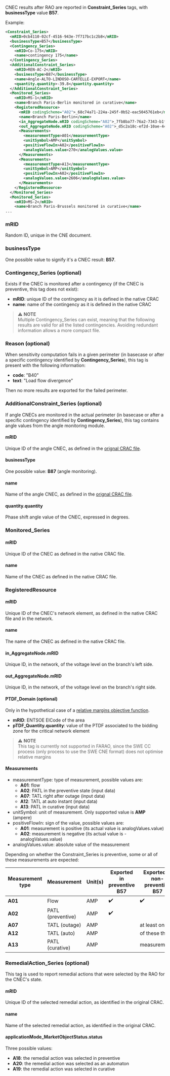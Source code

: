 CNEC results after RAO are reported in **Constraint_Series** tags, with **businessType** value **B57**.  

Example: 
~~~xml
<Constraint_Series>
  <mRID>0cb4110-02cf-4516-943e-7f717bc1c2b8</mRID>
  <businessType>B57</businessType>
  <Contingency_Series>
    <mRID>Co-175</mRID>
    <name>contingency 175</name>
  </Contingency_Series>
  <AdditionalConstraint_Series>
    <mRID>REN-AC-2</mRID>
    <businessType>B87</businessType>
    <name>Angle-ALTO-LINDOSO-CARTELLE-EXPORT</name>
    <quantity.quantity>-39.8</quantity.quantity>
  </AdditionalConstraint_Series>
  <Monitored_Series>
    <mRID>MS-1</mRID>
    <name>Branch Paris-Berlin monitored in curative</name>
    <RegisteredResource>
      <mRID codingScheme="A02">_68c74a71-224a-245f-0b52-eac5045761eb</mRID>
      <name>Branch Paris-Berlin</name>
      <in_AggregateNode.mRID codingScheme="A02">_7fb8ba77-76a2-7343-b1f9-10d8fb9bdae1</in_AggregateNode.mRID>
      <out_AggregateNode.mRID codingScheme="A02">_d5c2a18c-ef2d-10ae-4419-c832c53860b1</out_AggregateNode.mRID>
      <Measurements>
        <measurementType>A01</measurementType>
        <unitSymbol>AMP</unitSymbol>
        <positiveFlowIn>A02</positiveFlowIn>
        <analogValues.value>270</analogValues.value>
      </Measurements>
      <Measurements>
        <measurementType>A13</measurementType>
        <unitSymbol>AMP</unitSymbol>
        <positiveFlowIn>A02</positiveFlowIn>
        <analogValues.value>2606</analogValues.value>
      </Measurements>
    </RegisteredResource>
  </Monitored_Series>
  <Monitored_Series>
    <mRID>MS-2</mRID>
    <name>Branch Paris-Brussels monitored in curative</name>
...
~~~

### mRID
Random ID, unique in the CNE document.

### businessType
One possible value to signify it's a CNEC result: **B57**.

### Contingency_Series (optional)
Exists if the CNEC is monitored after a contingency (if the CNEC is preventive, this tag does not exist): 
- **mRID**: unique ID of the contingency as it is defined in the native CRAC
- **name**: name of the contingency as it is defined in the native CRAC
> ⚠️  **NOTE**  
> Multiple Contingency_Series can exist, meaning that the following results are valid for all the listed contingencies. 
> Avoiding redundant information allows a more compact file.

### Reason (optional)
When sensitivity computation fails in a given perimeter (in basecase or after a specific contingency identified by 
**Contingency_Series**), this tag is present with the following information:
- **code**: "B40"
- **text**: "Load flow divergence"  

Then no more results are exported for the failed perimeter.  
 
### AdditionalConstraint_Series (optional)
If angle CNECs are monitored in the actual perimeter (in basecase or after a specific contingency identified by
**Contingency_Series**), this tag contains angle values from the angle monitoring module.

#### mRID
Unique ID of the angle CNEC, as defined in the [orignal CRAC file](/docs/input-data/crac/cim#angle-cnecs).  

#### businessType
One possible value: **B87** (angle monitoring).

#### name
Name of the angle CNEC, as defined in the [orignal CRAC file](/docs/input-data/crac/cim#angle-cnecs).  

#### quantity.quantity
Phase shift angle value of the CNEC, expressed in degrees.

### Monitored_Series

#### mRID
Unique ID of the CNEC as defined in the native CRAC file.

#### name
Name of the CNEC as defined in the native CRAC file.

### RegisteredResource

#### mRID
Unique ID of the CNEC's network element, as defined in the native CRAC file and in the network.

#### name
The name of the CNEC as defined in the native CRAC file.

#### in_AggregateNode.mRID
Unique ID, in the network, of the voltage level on the branch's left side.

#### out_AggregateNode.mRID
Unique ID, in the network, of the voltage level on the branch's right side.

#### PTDF_Domain (optional)
Only in the hypothetical case of a [relative margins objective function](/docs/parameters#objective-function-type).  
- **mRID**: ENTSOE EICode of the area
- **pTDF_Quantity.quantity**: value of the PTDF associated to the bidding zone for the critical network element  
> ⚠️  **NOTE**  
> This tag is currently not supported in FARAO, since the SWE CC process (only process to use the SWE CNE format) 
> does not optimise relative margins

#### Measurements
- measurementType: type of measurement, possible values are:
  - **A01**: flow
  - **A02**: PATL in the preventive state (input data)
  - **A07**: TATL right after outage (input data)
  - **A12**: TATL at auto instant (input data)
  - **A13**: PATL in curative (input data)
- unitSymbol: unit of measurement. Only supported value is **AMP** (ampere)
- positiveFlowIn: sign of the value, possible values are:
  - **A01**: measurement is positive (its actual value is analogValues.value)
  - **A02**: measurement is negative (its actual value is -analogValues.value)
- analogValues.value: absolute value of the measurement

Depending on whether the Constraint_Series is preventive, some or all of these measurements are expected:

| Measurement type | Measurement       | Unit(s) | Exported in preventive B57 | Exported in non-preventive B57 |
|------------------|-------------------|---------|----------------------------|--------------------------------|
| **A01**          | Flow              | AMP     | ✔️                         | ✔️                             |
| **A02**          | PATL (preventive) | AMP     | ✔️                         |                                |
| **A07**          | TATL (outage)     | AMP     | ️                          | at least one                   |
| **A12**          | TATL (auto)       | AMP     | ️                          | of these three                 |
| **A13**          | PATL (curative)   | AMP     | ️                          | measurements️                  |


### RemedialAction_Series (optional)
This tag is used to report remedial actions that were selected by the RAO for the CNEC's state.

#### mRID
Unique ID of the selected remedial action, as identified in the original CRAC.

#### name
Name of the selected remedial action, as identified in the original CRAC.

#### applicationMode_MarketObjectStatus.status
Three possible values:
- **A18**: the remedial action was selected in preventive
- **A20**: the remedial action was selected as an automaton
- **A19**: the remedial action was selected in curative
